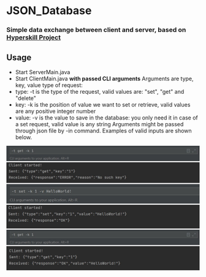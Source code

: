 # JSON_Database
### Simple data exchange between client and server, based on [Hyperskill Project](https://hyperskill.org/projects/65) 
## Usage
- Start ServerMain.java
- Start ClientMain.java **with passed CLI arguments**
Arguments are type, key, value type of request:
- type: -t is the type of the request, valid values are: "set", "get" and "delete"
- key: -k is the position of value we want to set or retrieve, valid values are any positive integer number
- value: -v is the value to save in the database: you only need it in case of a set request, valid value is any string
Arguments might be passed through json file by -in <file name> command.
Examples of valid inputs are shown below.
  
  

![get_without_key_in](https://github.com/PCiesielczyk/JSON_Database/blob/main/JSON_Database/examples/ss_1_1.jpg)
![get_without_key_out](https://github.com/PCiesielczyk/JSON_Database/blob/main/JSON_Database/examples/ss_1_2.jpg)
![set_in](https://github.com/PCiesielczyk/JSON_Database/blob/main/JSON_Database/examples/ss_2_1.jpg)
![set_out](https://github.com/PCiesielczyk/JSON_Database/blob/main/JSON_Database/examples/ss_2_2.jpg)
![get_in](https://github.com/PCiesielczyk/JSON_Database/blob/main/JSON_Database/examples/ss_1_1.jpg)
![get_out](https://github.com/PCiesielczyk/JSON_Database/blob/main/JSON_Database/examples/ss_3_2.jpg)

